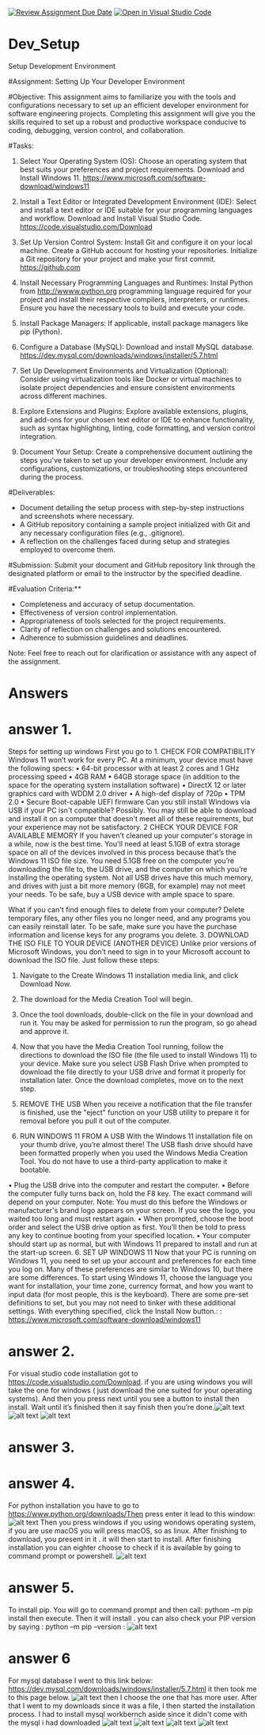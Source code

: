 [![Review Assignment Due Date](https://classroom.github.com/assets/deadline-readme-button-22041afd0340ce965d47ae6ef1cefeee28c7c493a6346c4f15d667ab976d596c.svg)](https://classroom.github.com/a/vbnbTt5m)
[![Open in Visual Studio Code](https://classroom.github.com/assets/open-in-vscode-2e0aaae1b6195c2367325f4f02e2d04e9abb55f0b24a779b69b11b9e10269abc.svg)](https://classroom.github.com/online_ide?assignment_repo_id=15277602&assignment_repo_type=AssignmentRepo)
# Dev_Setup
Setup Development Environment

#Assignment: Setting Up Your Developer Environment

#Objective:
This assignment aims to familiarize you with the tools and configurations necessary to set up an efficient developer environment for software engineering projects. Completing this assignment will give you the skills required to set up a robust and productive workspace conducive to coding, debugging, version control, and collaboration.

#Tasks:

1. Select Your Operating System (OS):
   Choose an operating system that best suits your preferences and project requirements. Download and Install Windows 11. https://www.microsoft.com/software-download/windows11

2. Install a Text Editor or Integrated Development Environment (IDE):
   Select and install a text editor or IDE suitable for your programming languages and workflow. Download and Install Visual Studio Code. https://code.visualstudio.com/Download
3. Set Up Version Control System:
   Install Git and configure it on your local machine. Create a GitHub account for hosting your repositories. Initialize a Git repository for your project and make your first commit. https://github.com

4. Install Necessary Programming Languages and Runtimes:
  Instal Python from http://wwww.python.org programming language required for your project and install their respective compilers, interpreters, or runtimes. Ensure you have the necessary tools to build and execute your code.

5. Install Package Managers:
   If applicable, install package managers like pip (Python).

6. Configure a Database (MySQL):
   Download and install MySQL database. https://dev.mysql.com/downloads/windows/installer/5.7.html

7. Set Up Development Environments and Virtualization (Optional):
   Consider using virtualization tools like Docker or virtual machines to isolate project dependencies and ensure consistent environments across different machines.

8. Explore Extensions and Plugins:
   Explore available extensions, plugins, and add-ons for your chosen text editor or IDE to enhance functionality, such as syntax highlighting, linting, code formatting, and version control integration.

9. Document Your Setup:
    Create a comprehensive document outlining the steps you've taken to set up your developer environment. Include any configurations, customizations, or troubleshooting steps encountered during the process. 

#Deliverables:
- Document detailing the setup process with step-by-step instructions and screenshots where necessary.
- A GitHub repository containing a sample project initialized with Git and any necessary configuration files (e.g., .gitignore).
- A reflection on the challenges faced during setup and strategies employed to overcome them.

#Submission:
Submit your document and GitHub repository link through the designated platform or email to the instructor by the specified deadline.

#Evaluation Criteria:**
- Completeness and accuracy of setup documentation.
- Effectiveness of version control implementation.
- Appropriateness of tools selected for the project requirements.
- Clarity of reflection on challenges and solutions encountered.
- Adherence to submission guidelines and deadlines.

Note: Feel free to reach out for clarification or assistance with any aspect of the assignment.

# Answers

# answer 1.
Steps for setting up windows 
First you go to 1. CHECK FOR COMPATIBILITY
Windows 11 won’t work for every PC. At a minimum, your device must have the following specs:
•	64-bit processor with at least 2 cores and 1 GHz processing speed
•	4GB RAM
•	64GB storage space (in addition to the space for the operating system installation software)
•	DirectX 12 or later graphics card with WDDM 2.0 driver
•	A high-def display of 720p
•	TPM 2.0
•	Secure Boot-capable UEFI firmware
Can you still install Windows via USB if your PC isn't compatible? Possibly. You may still be able to download and install it on a computer that doesn't meet all of these requirements, but your experience may not be satisfactory.
2 CHECK YOUR DEVICE FOR AVAILABLE MEMORY
If you haven't cleaned up your computer's storage in a while, now is the best time. You'll need at least 5.1GB of extra storage space on all of the devices involved in this process because that’s the Windows 11 ISO file size.
You need 5.1GB free on the computer you’re downloading the file to, the USB drive, and the computer on which you’re installing the operating system. Not all USB drives have this much memory, and drives with just a bit more memory (6GB, for example) may not meet your needs. To be safe, buy a USB device with ample space to spare.

What if you can't find enough files to delete from your computer? Delete temporary files, any other files you no longer need, and any programs you can easily reinstall later. To be safe, make sure you have the purchase information and license keys for any programs you delete.
3. DOWNLOAD THE ISO FILE TO YOUR DEVICE (ANOTHER DEVICE)
Unlike prior versions of Microsoft Windows, you don’t need to sign in to your Microsoft account to download the ISO file. Just follow these steps:
1.	Navigate to the Create Windows 11 installation media link, and click Download Now.
2.	The download for the Media Creation Tool will begin.
3.	Once the tool downloads, double-click on the file in your download and run it. You may be asked for permission to run the program, so go ahead and approve it.
4.	Now that you have the Media Creation Tool running, follow the directions to download the ISO file (the file used to install Windows 11) to your device. Make sure you select USB Flash Drive when prompted to download the file directly to your USB drive and format it properly for installation later.
Once the download completes, move on to the next step.

4. REMOVE THE USB
When you receive a notification that the file transfer is finished, use the "eject" function on your USB utility to prepare it for removal before you pull it out of the computer.
5. RUN WINDOWS 11 FROM A USB
With the Windows 11 installation file on your thumb drive, you’re almost there! The USB flash drive should have been formatted properly when you used the Windows Media Creation Tool. You do not have to use a third-party application to make it bootable.

•	Plug the USB drive into the computer and restart the computer.
•	Before the computer fully turns back on, hold the F8 key. The exact command will depend on your computer. Note: You must do this before the Windows or manufacturer's brand logo appears on your screen. If you see the logo, you waited too long and must restart again.
•	When prompted, choose the boot order and select the USB drive option as first. You’ll then be told to press any key to continue booting from your specified location.
•	Your computer should start up as normal, but with Windows 11 prepared to install and run at the start-up screen.
6. SET UP WINDOWS 11
Now that your PC is running on Windows 11, you need to set up your account and preferences for each time you log on. Many of these preferences are similar to Windows 10, but there are some differences.
To start using Windows 11, choose the language you want for installation, your time zone, currency format, and how you want to input data (for most people, this is the keyboard). There are some pre-set definitions to set, but you may not need to tinker with these additional settings.
With everything specified, click the Install Now button.: : https://www.microsoft.com/software-download/windows11  


# answer 2. 

For visual studio code installation got to  https://code.visualstudio.com/Download. if you are using windows you will take the one for windows ( just download the one suited for your operating systems). 
And then you press next until you see a button to install then install. Wait until it’s finished then it say finish then you’re done.![alt text](image-1.png)![alt text](image-2.png) ![alt text](image-3.png)

 # answer 3.


 # answer 4.

For python installation you have to go to https://www.python.org/downloads/Then  press enter it lead to this window:  ![alt text](image-5.png) 
Then you press windows if you using wondows operating system, if you are use macOS you will press macOS, so as linux. 
After finishing to download, you present in it . it will then start to install. After finishing installation you can eighter choose to check if it is available by going to command prompt or powershell. ![alt text](image-6.png)
 
 # answer 5.

To install pip. You will go to command prompt and then call: pythom –m pip install then execute. Then it will install . you can also check your PIP version by saying : python –m pip –version :   ![alt text](image-7.png)

# answer 6
For mysql database I went to this link below: https://dev.mysql.com/downloads/windows/installer/5.7.html 
it then took me to this page below. ![alt text](image-8.png)
then I choose the one that has more user. After that I went to my downloads since it was  a file, I then started the installation process. 
I had to install mysql workbernch aside since it didn't come with the mysql i had downloaded ![alt text](image-9.png)
![alt text](image-10.png) ![alt text](image-11.png) 
![alt text](image-12.png)



 

 



